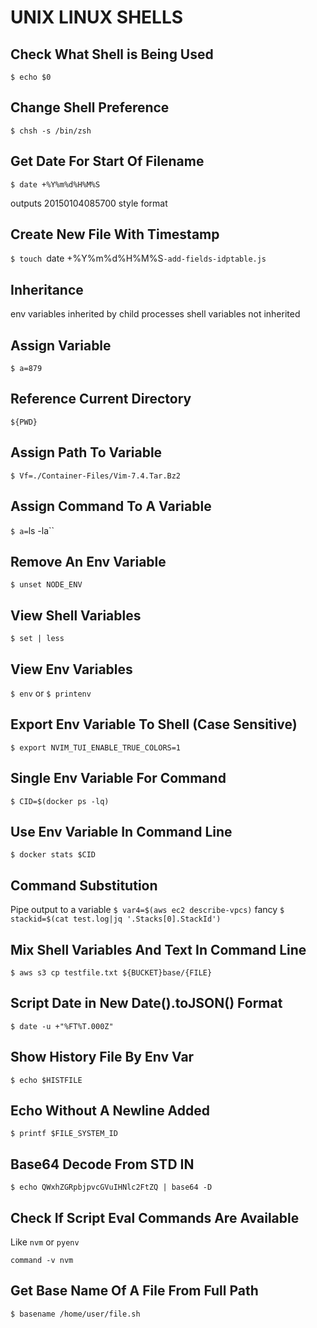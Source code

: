 # UNIX LINUX SHELLS

## Check What Shell is Being Used
`$ echo $0`

## Change Shell Preference
`$ chsh -s /bin/zsh`

## Get Date For Start Of Filename
```console
$ date +%Y%m%d%H%M%S
```
outputs 20150104085700 style format

## Create New File With Timestamp
`$ touch `date +%Y%m%d%H%M%S`-add-fields-idptable.js`

## Inheritance
env variables inherited by child processes
shell variables not inherited

## Assign Variable
`$ a=879`

## Reference Current Directory
`${PWD}`

## Assign Path To Variable
`$ Vf=./Container-Files/Vim-7.4.Tar.Bz2`

## Assign Command To A Variable
`$ a=`ls -la``

## Remove An Env Variable
`$ unset NODE_ENV`

## View Shell Variables
`$ set | less`

## View Env Variables
`$ env`
or
`$ printenv`

## Export Env Variable To Shell (Case Sensitive)
`$ export NVIM_TUI_ENABLE_TRUE_COLORS=1`

## Single Env Variable For Command
`$ CID=$(docker ps -lq)`

## Use Env Variable In Command Line
`$ docker stats $CID`

## Command Substitution
Pipe output to a variable
`$ var4=$(aws ec2 describe-vpcs)`
fancy
`$ stackid=$(cat test.log|jq '.Stacks[0].StackId')`

## Mix Shell Variables And Text In Command Line
`$ aws s3 cp testfile.txt ${BUCKET}base/{FILE}`

## Script Date in New Date().toJSON() Format
`$ date -u +"%FT%T.000Z"`

## Show History File By Env Var
`$ echo $HISTFILE`

## Echo Without A Newline Added
`$ printf $FILE_SYSTEM_ID`

## Base64 Decode From STD IN
`$ echo QWxhZGRpbjpvcGVuIHNlc2FtZQ | base64 -D`

## Check If Script Eval Commands Are Available
Like `nvm` or `pyenv`
```console
command -v nvm
```

## Get Base Name Of A File From Full Path
`$ basename /home/user/file.sh`

